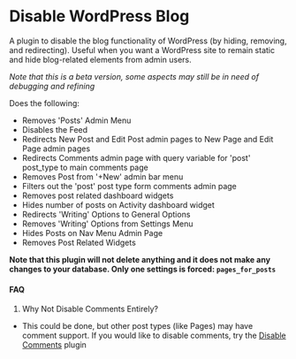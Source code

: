 Disable WordPress Blog
======================

A plugin to disable the blog functionality of WordPress (by hiding, removing, and redirecting). Useful when you want a WordPress site to remain static and hide blog-related elements from admin users.

*Note that this is a beta version, some aspects may still be in need of debugging and refining*

Does the following:
- Removes 'Posts' Admin Menu
- Disables the Feed
- Redirects New Post and Edit Post admin pages to New Page and Edit Page admin pages
- Redirects Comments admin page with query variable for 'post' post_type to main comments page
- Removes Post from '+New' admin bar menu
- Filters out the 'post' post type form comments admin page
- Removes post related dashboard widgets
- Hides number of posts on Activity dashboard widget
- Redirects 'Writing' Options to General Options
- Removes 'Writing' Options from Settings Menu
- Hides Posts on Nav Menu Admin Page
- Removes Post Related Widgets

**Note that this plugin will not delete anything and it does not make any changes to your database. Only one settings is forced: `pages_for_posts`**

#### FAQ

1. Why Not Disable Comments Entirely?
 - This could be done, but other post types (like Pages) may have comment support. If you would like to disable comments, try the [Disable Comments](https://wordpress.org/plugins/disable-comments/) plugin
